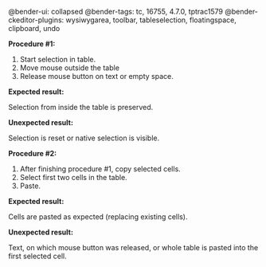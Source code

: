 @bender-ui: collapsed
@bender-tags: tc, 16755, 4.7.0, tptrac1579
@bender-ckeditor-plugins: wysiwygarea, toolbar, tableselection, floatingspace, clipboard, undo

**Procedure #1:**

1. Start selection in table.
2. Move mouse outside the table
3. Release mouse button on text or empty space.

**Expected result:**

Selection from inside the table is preserved.

**Unexpected result:**

Selection is reset or native selection is visible.

**Procedure #2:**

1. After finishing procedure #1, copy selected cells.
2. Select first two cells in the table.
3. Paste.

**Expected result:**

Cells are pasted as expected (replacing existing cells).

**Unexpected result:**

Text, on which mouse button was released, or whole table is pasted into the first selected cell.
